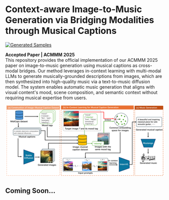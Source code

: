 # Context-aware Image-to-Music Generation via Bridging Modalities through Musical Captions  
[![Generated Samples](https://img.shields.io/badge/🔊_Try_Live_Demo-FF6B6B?style=for-the-badge)](https://your-demo-url.com)

**Accepted Paper | ACMMM 2025**  
This repository provides the official implementation of our ACMMM 2025 paper on image-to-music generation using musical captions as cross-modal bridges. Our method leverages in-context learning with multi-modal LLMs to generate musically-grounded descriptions from images, which are then synthesized into high-quality music via a text-to-music diffusion model. The system enables automatic music generation that aligns with visual content's mood, scene composition, and semantic context without requiring musical expertise from users.
<div align="center">
  <img src="PM.png" width="800" alt="Method pipeline"/>
</div>

## Coming Soon...

